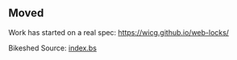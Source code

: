 ## Moved ##

Work has started on a real spec: https://wicg.github.io/web-locks/

Bikeshed Source: [index.bs](index.bs)
